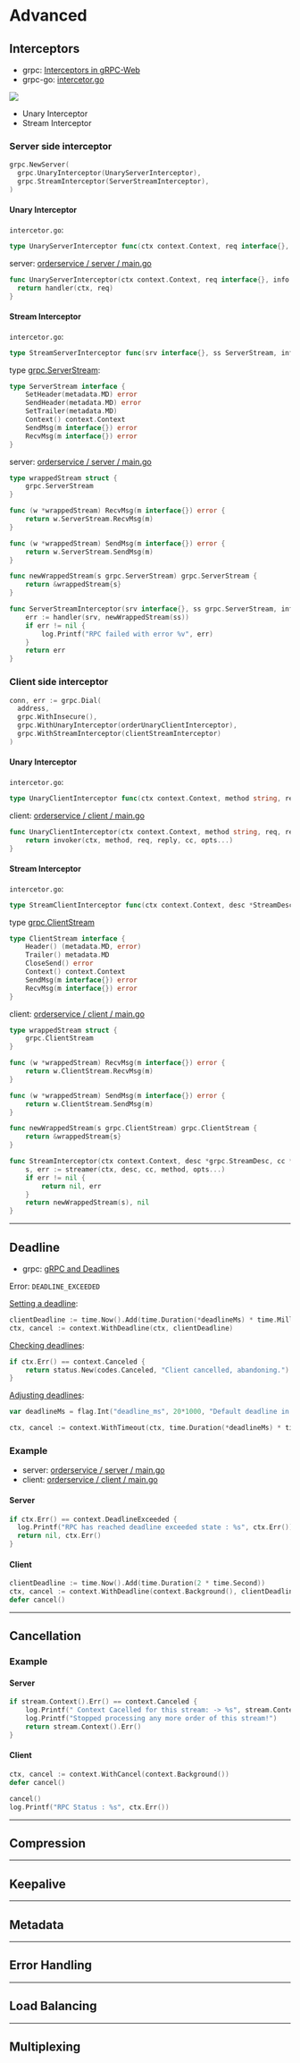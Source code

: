 # Advanced

## Interceptors

- grpc: [Interceptors in gRPC-Web](https://grpc.io/blog/grpc-web-interceptor/)
- grpc-go: [intercetor.go](https://github.com/grpc/grpc-go/blob/master/interceptor.go)


![](https://grpc.io/img/grpc-web-interceptors.png)

- Unary Interceptor
- Stream Interceptor

### Server side interceptor

```go
grpc.NewServer(
  grpc.UnaryInterceptor(UnaryServerInterceptor),
  grpc.StreamInterceptor(ServerStreamInterceptor),
)
```

#### Unary Interceptor

`intercetor.go`:

```go
type UnaryServerInterceptor func(ctx context.Context, req interface{}, info *UnaryServerInfo, handler UnaryHandler) (resp interface{}, err error)
```

server: [orderservice / server / main.go](/src/orderservice/go/server/main.go)

```go
func UnaryServerInterceptor(ctx context.Context, req interface{}, info *grpc.UnaryServerInfo, handler grpc.UnaryHandler) (interface{}, error) {
  return handler(ctx, req)
}
```

#### Stream Interceptor

`intercetor.go`:

```go
type StreamServerInterceptor func(srv interface{}, ss ServerStream, info *StreamServerInfo, handler StreamHandler) error
```

type [grpc.ServerStream](https://pkg.go.dev/google.golang.org/grpc#ServerStream):

```go
type ServerStream interface {
	SetHeader(metadata.MD) error
	SendHeader(metadata.MD) error
	SetTrailer(metadata.MD)
	Context() context.Context
	SendMsg(m interface{}) error
	RecvMsg(m interface{}) error
}
```

server: [orderservice / server / main.go](/src/orderservice/go/server/main.go)

```go
type wrappedStream struct {
	grpc.ServerStream
}

func (w *wrappedStream) RecvMsg(m interface{}) error {
	return w.ServerStream.RecvMsg(m)
}

func (w *wrappedStream) SendMsg(m interface{}) error {
	return w.ServerStream.SendMsg(m)
}
```

```go
func newWrappedStream(s grpc.ServerStream) grpc.ServerStream {
	return &wrappedStream{s}
}
```

```go
func ServerStreamInterceptor(srv interface{}, ss grpc.ServerStream, info *grpc.StreamServerInfo, handler grpc.StreamHandler) error {
	err := handler(srv, newWrappedStream(ss))
	if err != nil {
		log.Printf("RPC failed with error %v", err)
	}
	return err
}
```

### Client side interceptor

```go
conn, err := grpc.Dial(
  address, 
  grpc.WithInsecure(),
  grpc.WithUnaryInterceptor(orderUnaryClientInterceptor),
  grpc.WithStreamInterceptor(clientStreamInterceptor)
)
```

#### Unary Interceptor

`intercetor.go`:

```go
type UnaryClientInterceptor func(ctx context.Context, method string, req, reply interface{}, cc *ClientConn, invoker UnaryInvoker, opts ...CallOption) error
```

client: [orderservice / client / main.go](/src/orderservice/go/client/main.go)

```go
func UnaryClientInterceptor(ctx context.Context, method string, req, reply interface{}, cc *grpc.ClientConn, invoker grpc.UnaryInvoker, opts ...grpc.CallOption) error {
	return invoker(ctx, method, req, reply, cc, opts...)
}

```

#### Stream Interceptor

`intercetor.go`:

```go
type StreamClientInterceptor func(ctx context.Context, desc *StreamDesc, cc *ClientConn, method string, streamer Streamer, opts ...CallOption) (ClientStream, error)
```

type [grpc.ClientStream](https://pkg.go.dev/google.golang.org/grpc#ClientStream)

```go
type ClientStream interface {
	Header() (metadata.MD, error)
	Trailer() metadata.MD
	CloseSend() error
	Context() context.Context
	SendMsg(m interface{}) error
	RecvMsg(m interface{}) error
}
```

client: [orderservice / client / main.go](/src/orderservice/go/client/main.go)

```go
type wrappedStream struct {
	grpc.ClientStream
}

func (w *wrappedStream) RecvMsg(m interface{}) error {
	return w.ClientStream.RecvMsg(m)
}

func (w *wrappedStream) SendMsg(m interface{}) error {
	return w.ClientStream.SendMsg(m)
}
```

```go
func newWrappedStream(s grpc.ClientStream) grpc.ClientStream {
	return &wrappedStream{s}
}
```

```go
func StreamInterceptor(ctx context.Context, desc *grpc.StreamDesc, cc *grpc.ClientConn, method string, streamer grpc.Streamer, opts ...grpc.CallOption) (grpc.ClientStream, error) {
	s, err := streamer(ctx, desc, cc, method, opts...)
	if err != nil {
		return nil, err
	}
	return newWrappedStream(s), nil
}
```

---

## Deadline

- grpc: [gRPC and Deadlines](https://grpc.io/blog/deadlines/)

Error: `DEADLINE_EXCEEDED`

[Setting a deadline](https://grpc.io/blog/deadlines/#setting-a-deadline):

```go
clientDeadline := time.Now().Add(time.Duration(*deadlineMs) * time.Millisecond)
ctx, cancel := context.WithDeadline(ctx, clientDeadline)
```

[Checking deadlines](https://grpc.io/blog/deadlines/#checking-deadlines):

```go
if ctx.Err() == context.Canceled {
	return status.New(codes.Canceled, "Client cancelled, abandoning.")
}
```

[Adjusting deadlines](https://grpc.io/blog/deadlines/#adjusting-deadlines):

```go
var deadlineMs = flag.Int("deadline_ms", 20*1000, "Default deadline in milliseconds.")

ctx, cancel := context.WithTimeout(ctx, time.Duration(*deadlineMs) * time.Millisecond)
```

### Example

- server: [orderservice / server / main.go](/src/orderservice/go/server/main.go)
- client: [orderservice / client / main.go](/src/orderservice/go/client/main.go)

#### Server

```go
if ctx.Err() == context.DeadlineExceeded {
  log.Printf("RPC has reached deadline exceeded state : %s", ctx.Err())
  return nil, ctx.Err()
}
```

#### Client

```go
clientDeadline := time.Now().Add(time.Duration(2 * time.Second))
ctx, cancel := context.WithDeadline(context.Background(), clientDeadline)
defer cancel()
```

---

## Cancellation

### Example

#### Server

```go
if stream.Context().Err() == context.Canceled {
	log.Printf(" Context Cacelled for this stream: -> %s", stream.Context().Err())
	log.Printf("Stopped processing any more order of this stream!")
	return stream.Context().Err()
}
```

#### Client

```go
ctx, cancel := context.WithCancel(context.Background())
defer cancel()
```

```go
cancel()
log.Printf("RPC Status : %s", ctx.Err())
```

---

## Compression


---

## Keepalive


---

## Metadata


---

## Error Handling


---

## Load Balancing


---

## Multiplexing


